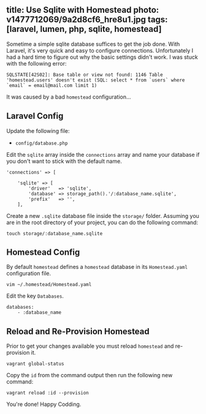 title: Use Sqlite with Homestead
photo: v1477712069/9a2d8cf6_hre8u1.jpg
tags: [laravel, lumen, php, sqlite, homestead]
---
Sometime a simple sqlite database suffices to get the job done.
With Laravel, it's very quick and easy to configure connections.
Unfortunately I had a hard time to figure out why the basic settings didn't
work. I was stuck with the following error:

```
SQLSTATE[42S02]: Base table or view not found: 1146 Table 'homestead.users' doesn't exist (SQL: select * from `users` where `email` = email@mail.com limit 1)
```

It was caused by a bad `homestead` configuration...

## Laravel Config

Update the following file:

* `config/database.php`

Edit the `sqlite` array inside the `connections` array and name your database
if you don't want to stick with the default name.

```
'connections' => [

    'sqlite' => [
        'driver'   => 'sqlite',
        'database' => storage_path().'/:database_name.sqlite',
        'prefix'   => '',
    ],
```

Create a new `.sqlite` database file inside the `storage/` folder.
Assuming you are in the root directory of your project, you can do the
following command:

`touch storage/:database_name.sqlite`

## Homestead Config

By default `homestead` defines a `homestead` database in its `Homestead.yaml`
configuration file.

```
vim ~/.homestead/Homestead.yaml
```

Edit the key `Databases`.

```
databases:
    - :database_name 
```

## Reload and Re-Provision Homestead

Prior to get your changes available you must reload `homestead` and
re-provision it.

```
vagrant global-status
```

Copy the `id` from the command output then run the following new command:

```
vagrant reload :id --provision
```

You're done! Happy Codding.
